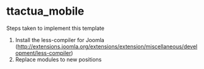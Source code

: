 # ttactua_mobile

Steps taken to implement this template

1) Install the less-compiler for Joomla (http://extensions.joomla.org/extensions/extension/miscellaneous/development/less-compiler)
2) Replace modules to new positions